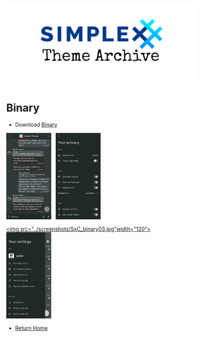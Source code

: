 <img src="../resources/SxC_themeBanner.jpg">

# Binary

* Download [Binary](../themes/SxC_binary.theme)

<a href="../screenshots/SxC_binary01.jpg" target="_blank"><img src="../screenshots/SxC_binary01.jpg" width="120"></a>&nbsp;&nbsp;&nbsp;<a href="../screenshots/SxC_binary02.jpg" target="_blank"><img src="../screenshots/SxC_binary02.jpg" width="120"></a>

<a href="../screenshots/SxC_binary03.jpg" target="_blank"><img src="../screenshots/SxC_binary03.jpg"width="120"></a>&nbsp;&nbsp;&nbsp;<a href="../screenshots/SxC_binary04.jpg" target="_blank"><img src="../screenshots/SxC_binary04.jpg" width="120"></a>

* [Return Home](https://slcw.github.io/SimpleX-Themes)